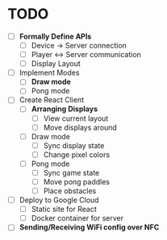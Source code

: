# TODO

- [ ] **Formally Define APIs**
  - [ ] Device -> Server connection
  - [ ] Player <-> Server communication
  - [ ] Display Layout
- [ ] Implement Modes
  - [ ] **Draw mode**
  - [ ] Pong mode
- [ ] Create React Client
  - [ ] **Arranging Displays**
    - [ ] View current layout
    - [ ] Move displays around
  - [ ] Draw mode
    - [ ] Sync display state
    - [ ] Change pixel colors
  - [ ] Pong mode
    - [ ] Sync game state
    - [ ] Move pong paddles
    - [ ] Place obstacles
- [ ] Deploy to Google Cloud
  - [ ] Static site for React
  - [ ] Docker container for server
- [ ] **Sending/Receiving WiFi config over NFC**
